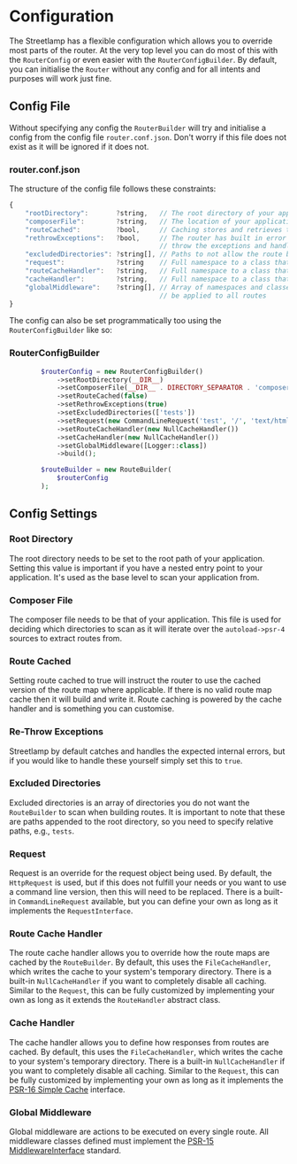 # Configuration

The Streetlamp has a flexible configuration which allows you to override most parts of the router.
At the very top level you can do most of this with the `RouterConfig` or even easier with the `RouterConfigBuilder`.
By default, you can initialise the `Router` without any config and for all intents and purposes will work just fine.

## Config File

Without specifying any config the `RouterBuilder` will try and initialise a config from the config file `router.conf.json`.
Don't worry if this file does not exist as it will be ignored if it does not.

### router.conf.json

The structure of the config file follows these constraints:

```javascript
{
    "rootDirectory":       ?string,   // The root directory of your application
    "composerFile":        ?string,   // The location of your application's composer file
    "routeCached":         ?bool,     // Caching stores and retrieves the application's route mapping
    "rethrowExceptions":   ?bool,     // The router has built in error handling, but you can optionally 
                                      // throw the exceptions and handle them yourself
    "excludedDirectories": ?string[], // Paths to not allow the route builder to scan
    "request":             ?string    // Full namespace to a class that implements `RequestInterface`
    "routeCacheHandler":   ?string,   // Full namespace to a class that extends `CacheHandler` for routes
    "cacheHandler":        ?string,   // Full namespace to a class that extends `CacheHandler` for responses
    "globalMiddleware":    ?string[], // Array of namespaces and classes that implement `Middleware` to 
                                      // be applied to all routes
}
```

The config can also be set programmatically too using the `RouterConfigBuilder` like so:

### RouterConfigBuilder

```php
        $routerConfig = new RouterConfigBuilder()
            ->setRootDirectory(__DIR__)
            ->setComposerFile(__DIR__ . DIRECTORY_SEPARATOR . 'composer.json')
            ->setRouteCached(false)
            ->setRethrowExceptions(true)
            ->setExcludedDirectories(['tests'])
            ->setRequest(new CommandLineRequest('test', '/', 'text/html'))
            ->setRouteCacheHandler(new NullCacheHandler())
            ->setCacheHandler(new NullCacheHandler())
            ->setGlobalMiddleware([Logger::class])
            ->build();

        $routeBuilder = new RouteBuilder(
            $routerConfig
        );
```

## Config Settings

### Root Directory

The root directory needs to be set to the root path of your application.
Setting this value is important if you have a nested entry point to your application.
It's used as the base level to scan your application from.

### Composer File

The composer file needs to be that of your application.
This file is used for deciding which directories to scan as it will iterate over the `autoload->psr-4` sources to extract routes from.

### Route Cached

Setting route cached to true will instruct the router to use the cached version of the route map where applicable.
If there is no valid route map cache then it will build and write it.
Route caching is powered by the cache handler and is something you can customise.

### Re-Throw Exceptions

Streetlamp by default catches and handles the expected internal errors, but if you would like to handle these yourself simply set this to `true`.

### Excluded Directories

Excluded directories is an array of directories you do not want the `RouteBuilder` to scan when building routes.
It is important to note that these are paths appended to the root directory, so you need to specify relative paths, e.g., `tests`.

### Request

Request is an override for the request object being used.
By default, the `HttpRequest` is used, but if this does not fulfill your needs or you want to use a command line version, then this will need to be replaced.
There is a built-in `CommandLineRequest` available, but you can define your own as long as it implements the `RequestInterface`.

### Route Cache Handler

The route cache handler allows you to override how the route maps are cached by the `RouteBuilder`.
By default, this uses the `FileCacheHandler`, which writes the cache to your system's temporary directory.
There is a built-in `NullCacheHandler` if you want to completely disable all caching.
Similar to the `Request`, this can be fully customized by implementing your own as long as it extends the `RouteHandler` abstract class.

### Cache Handler

The cache handler allows you to define how responses from routes are cached.
By default, this uses the `FileCacheHandler`, which writes the cache to your system's temporary directory.
There is a built-in `NullCacheHandler` if you want to completely disable all caching.
Similar to the `Request`, this can be fully customized by implementing your own as long as it implements the [PSR-16 Simple Cache](https://www.php-fig.org/psr/psr-16/) interface.

### Global Middleware

Global middleware are actions to be executed on every single route.
All middleware classes defined must implement the [PSR-15 MiddlewareInterface](https://www.php-fig.org/psr/psr-15/) standard.
